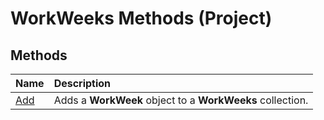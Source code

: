 
# WorkWeeks Methods (Project)

## Methods



|**Name**|**Description**|
|:-----|:-----|
| [Add](46469e7b-8309-4e77-c89f-2115b9498c7a.md)|Adds a  **WorkWeek** object to a **WorkWeeks** collection.|
